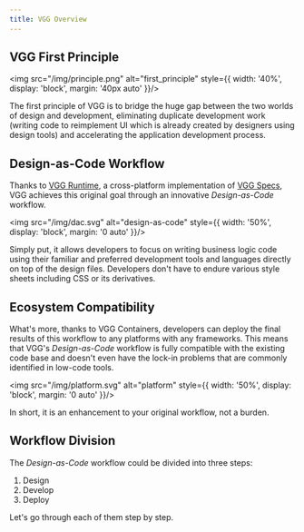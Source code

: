 ```yaml
---
title: VGG Overview
---
```


## VGG First Principle

<img src="/img/principle.png" alt="first_principle" style={{ width: '40%', display: 'block', margin: '40px auto' }}/>

The first principle of VGG is to bridge the huge gap between the two worlds of
design and development, eliminating duplicate development work (writing code to
reimplement UI which is already created by designers using design tools) and
accelerating the application development process.

## Design-as-Code Workflow

Thanks to [VGG Runtime](https://github.com/verygoodgraphics/vgg_runtime), a
cross-platform implementation of [VGG Specs](/specs/overview), VGG achieves this
original goal through an innovative _Design-as-Code_ workflow.

<img src="/img/dac.svg" alt="design-as-code" style={{ width: '50%', display: 'block', margin: '0 auto' }}/>

Simply put, it allows developers to focus on writing business logic code using
their familiar and preferred development tools and languages directly on top of
the design files. Developers don't have to endure various style sheets
including CSS or its derivatives.

## Ecosystem Compatibility

What's more, thanks to VGG Containers, developers can deploy the final results
of this workflow to any platforms with any frameworks. This means that VGG's
_Design-as-Code_ workflow is fully compatible with the existing code base and
doesn't even have the lock-in problems that are commonly identified in low-code
tools.

<img src="/img/platform.svg" alt="platform" style={{ width: '50%', display: 'block', margin: '0 auto' }}/>

In short, it is an enhancement to your original workflow, not a burden.

## Workflow Division

The _Design-as-Code_ workflow could be divided into three steps:

1. Design
2. Develop
3. Deploy

Let's go through each of them step by step.
